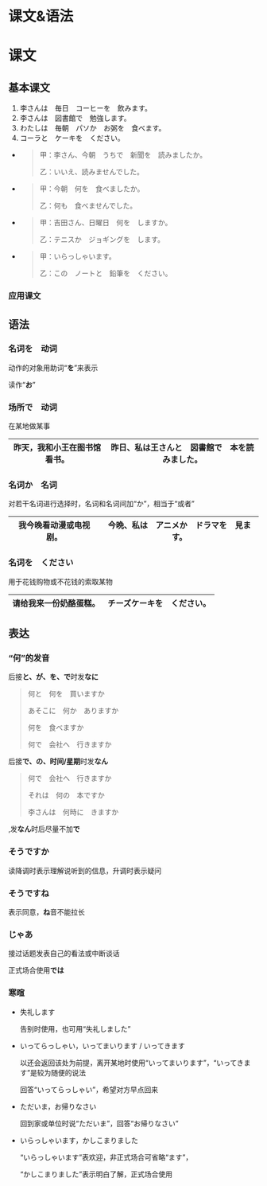 # 课文&语法

# 课文

## 基本课文

1. 李さんは　毎日　コーヒーを　飲みます。
2. 李さんは　図書館で　勉強します。
3. わたしは　毎朝　パソか　お粥を　食べます。
4. コーラと　ケーキを　ください。



- > 甲：李さん、今朝　うちで　新聞を　読みましたか。
  > 
  > 乙：いいえ、読みませんでした。
  > 

- > 甲：今朝　何を　食べましたか。
  > 
  > 乙：何も　食べませんでした。
  > 

- > 甲：吉田さん、日曜日　何を　しますか。
  > 
  > 乙：テニスか　ジョギングを　します。
  > 

- > 甲：いらっしゃいます。
  >
  > 乙：この　ノートと　鉛筆を　ください。

### 应用课文

## 语法

### 名词を　动词

动作的对象用助词“**を**”来表示

读作“**お**”

### 场所で　动词

在某地做某事

| 昨天，我和小王在图书馆看书。 | 昨日、私は王さんと　図書館で　本を読みました。 |
| ---------------------------- | ---------------------------------------------- |

### 名词か　名词

对若干名词进行选择时，名词和名词间加“か”，相当于“或者”

| 我今晚看动漫或电视剧。 | 今晩、私は　アニメか　ドラマを　見ます。 |
| ---------------------- | ---------------------------------------- |

### 名词を　ください

用于花钱购物或不花钱的索取某物

| 请给我来一份奶酪蛋糕。 | チーズケーキを　ください。 |
| ---------------------- | -------------------------- |

## 表达

### “何”的发音

后接**と、が、を、で**时发**なに**

> 何と　何を　買いますか
>
> あそこに　何か　ありますか
>
> 何を　食べますか
>
> 何で　会社へ　行きますか

后接**で、の、时间/星期**时发**なん**

> 何で　会社へ　行きますか
>
> それは　何の　本ですか
>
> 李さんは　何時に　きますか

,发**なん**时后尽量不加**で**

### そうですか

读降调时表示理解说听到的信息，升调时表示疑问

### そうですね

表示同意，**ね**音不能拉长

### じゃあ

接过话题发表自己的看法或中断谈话

正式场合使用**では**

### 寒暄

- 失礼します

  告别时使用，也可用“失礼しました”

- いってらっしゃい，いってまいります / いってきます

  以还会返回该处为前提，离开某地时使用“いってまいります”，“いってきます”是较为随便的说法

  回答“いってらっしゃい”，希望对方早点回来

- ただいま，お帰りなさい

  回到家或单位时说“ただいま”，回答“お帰りなさい”

- いらっしゃいます，かしこまりました

  “いらっしゃいます”表欢迎，非正式场合可省略“ます”，

  “かしこまりました”表示明白了解，正式场合使用
